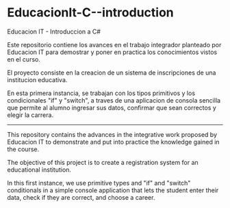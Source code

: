 # EducacionIt-C--introduction

Educacion IT - Introduccion a C#

Este repositorio contiene los avances en el trabajo integrador planteado por Educacion IT para demostrar y poner en practica los conocimientos vistos en el curso.

El proyecto consiste en la creacion de un sistema de inscripciones de una institucion educativa.

En esta primera instancia, se trabajan con los tipos primitivos y los condicionales "if" y "switch", a traves de una aplicacion de consola sencilla que permite al alumno ingresar sus datos, confirmar que sean correctos y elegir la carrera.

----------------------------------------------------------------------------------------------------------------------------------------------------------

This repository contains the advances in the integrative work proposed by Educacion IT to demonstrate and put into practice the knowledge gained in the course.

The objective of this project is to create a registration system for an educational institution.

In this first instance, we use primitive types and "if" and "switch" conditionals in a simple console application that lets the student enter their data, check if they are correct, and choose a career.